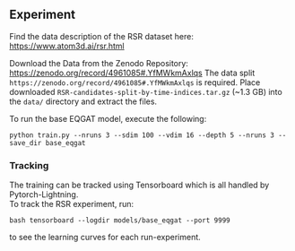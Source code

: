 ## Experiment
Find the data description of the RSR dataset here: https://www.atom3d.ai/rsr.html

Download the Data from the Zenodo Repository: https://zenodo.org/record/4961085#.YfMWkmAxlqs
The data split `https://zenodo.org/record/4961085#.YfMWkmAxlqs` is required.
Place downloaded `RSR-candidates-split-by-time-indices.tar.gz` (~1.3 GB) into the `data/` directory and extract the files.

To run the base EQGAT model, execute the following:

`python train.py --nruns 3 --sdim 100 --vdim 16 --depth 5 --nruns 3 --save_dir base_eqgat`

### Tracking
The training can be tracked using Tensorboard which is all handled by Pytorch-Lightning.  
To track the RSR experiment, run:
```
bash tensorboard --logdir models/base_eqgat --port 9999
```
to see the learning curves for each run-experiment.